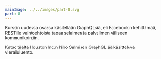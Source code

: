 ```yaml
---
mainImage: ../../images/part-8.svg
part: 8
---
```


<div class="intro">

Kurssin uudessa osassa käsitellään GraphQL:ää, eli Facebookin kehittämää, RESTille vaihtoehtoista tapaa selaimen ja palvelimen väliseen kommunikointiin.

Katso <a href='https://www.youtube.com/watch?v=R7bXa7g6YuQ&list=PLumQiZ25uijis31zaRL7rhzLalSwLqUtm&index=4&t=0s'>täältä</a> Houston Inc:n Niko Salmisen GraphQL:ää käsittelevä vierailuluento.

</div>
